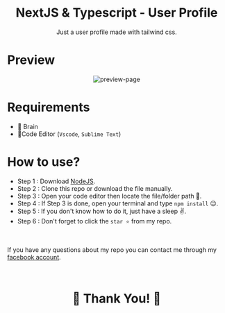 <h1 align="center">NextJS & Typescript - User Profile</h1>
<p align="center">Just a user profile made with tailwind css.</p>

# Preview

<div align="center">
  <img src="preview.png"  alt="preview-page"/>
</div>

# Requirements
- 🧠 Brain
- 📝Code Editor (`Vscode`, `Sublime Text`) 

# How to use?
- Step 1 : Download [NodeJS](https://nodejs.org/en/).
- Step 2 : Clone this repo or download the file manually.
- Step 3 : Open your code editor then locate the file/folder path 📁.
- Step 4 : If Step 3 is done, open your terminal and type `npm install` 😉.
- Step 5 : If you don't know how to do it, just have a sleep ✌.
- Step 6 : Don't forget to click the `star ⭐` from my repo.

</br>

If you have any questions about my repo you can contact me through my [facebook account](https://web.facebook.com/noel.mallari.5648137).

</br>
<h1 align="center">💌 Thank You! 💖</h1>
